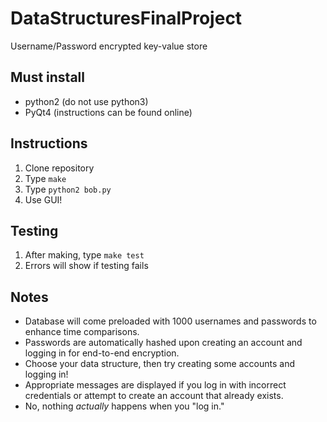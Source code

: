 # DataStructuresFinalProject
Username/Password encrypted key-value store

## Must install
* python2 (do not use python3)
* PyQt4 (instructions can be found online)

## Instructions
1. Clone repository
2. Type `make`
3. Type `python2 bob.py`
4. Use GUI!

## Testing
1. After making, type `make test`
2. Errors will show if testing fails

## Notes
* Database will come preloaded with 1000 usernames and passwords to enhance time comparisons.
* Passwords are automatically hashed upon creating an account and logging in for end-to-end encryption.
* Choose your data structure, then try creating some accounts and logging in!
* Appropriate messages are displayed if you log in with incorrect credentials or attempt to create an account that already exists.
* No, nothing _actually_ happens when you "log in."

